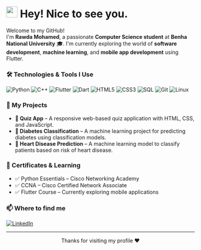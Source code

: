 <h1><img src="https://emojis.slackmojis.com/emojis/images/1531849430/4246/blob-sunglasses.gif" width="30"/> Hey! Nice to see you.</h1>

<p>Welcome to my GitHub! </br> I'm <b>Rawda Mohamed</b>, a passionate <b>Computer Science student</b> at <b>Benha National University</b> 🎓. I'm currently exploring the world of <b>software development</b>, <b>machine learning</b>, and <b>mobile app development</b> using Flutter.</p>

<h3>🛠️ Technologies & Tools I Use</h3>
<p>
  <img alt="Python" src="https://img.shields.io/badge/-Python-3776AB?style=flat-square&logo=python&logoColor=white" />
  <img alt="C++" src="https://img.shields.io/badge/-C++-00599C?style=flat-square&logo=c%2B%2B&logoColor=white" />
  <img alt="Flutter" src="https://img.shields.io/badge/-Flutter-02569B?style=flat-square&logo=flutter&logoColor=white" />
  <img alt="Dart" src="https://img.shields.io/badge/-Dart-0175C2?style=flat-square&logo=dart&logoColor=white" />
  <img alt="HTML5" src="https://img.shields.io/badge/-HTML5-E34F26?style=flat-square&logo=html5&logoColor=white" />
  <img alt="CSS3" src="https://img.shields.io/badge/-CSS3-1572B6?style=flat-square&logo=css3&logoColor=white" />
  <img alt="SQL" src="https://img.shields.io/badge/-SQL-4479A1?style=flat-square&logo=mysql&logoColor=white" />
  <img alt="Git" src="https://img.shields.io/badge/-Git-F05032?style=flat-square&logo=git&logoColor=white" />
  <img alt="Linux" src="https://img.shields.io/badge/-Linux-FCC624?style=flat-square&logo=linux&logoColor=black" />
</p>

<h3>📌 My Projects</h3>
<ul>
  <li><b>📱 Quiz App</b> – A responsive web-based quiz application with HTML, CSS, and JavaScript.</li>
  <li><b>🧠 Diabetes Classification</b> – A machine learning project for predicting diabetes using classification models.</li>
  <li><b>💓 Heart Disease Prediction</b> – A machine learning model to classify patients based on risk of heart disease.</li>
</ul>
</ul>

<h3>📖 Certificates & Learning</h3>
<ul>
  <li>✅ Python Essentials – Cisco Networking Academy</li>
  <li>✅ CCNA – Cisco Certified Network Associate</li>
  <li>✅ Flutter Course – Currently exploring mobile applications</li>
</ul>



<h3>📫 Where to find me</h3>
<p>
  <a href="https://www.linkedin.com/in/rawda-mohamed-1b9504333/" target="_blank"><img alt="LinkedIn" src="https://img.shields.io/badge/linkedin-%230077B5.svg?&style=for-the-badge&logo=linkedin&logoColor=white" /></a> 
</p>

---

<p align="center">Thanks for visiting my profile ❤️</p>
